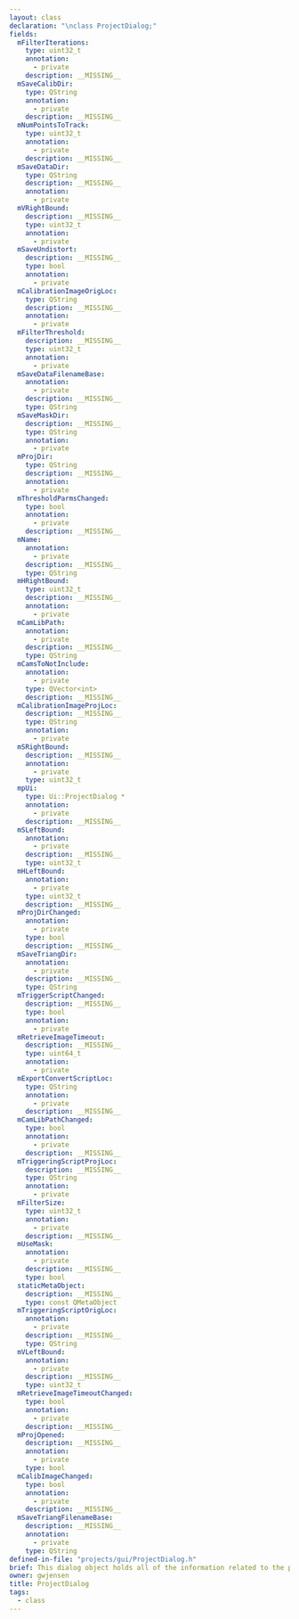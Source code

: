 ```yaml
---
layout: class
declaration: "\nclass ProjectDialog;"
fields:
  mFilterIterations:
    type: uint32_t
    annotation:
      - private
    description: __MISSING__
  mSaveCalibDir:
    type: QString
    annotation:
      - private
    description: __MISSING__
  mNumPointsToTrack:
    type: uint32_t
    annotation:
      - private
    description: __MISSING__
  mSaveDataDir:
    type: QString
    description: __MISSING__
    annotation:
      - private
  mVRightBound:
    description: __MISSING__
    type: uint32_t
    annotation:
      - private
  mSaveUndistort:
    description: __MISSING__
    type: bool
    annotation:
      - private
  mCalibrationImageOrigLoc:
    type: QString
    description: __MISSING__
    annotation:
      - private
  mFilterThreshold:
    description: __MISSING__
    type: uint32_t
    annotation:
      - private
  mSaveDataFilenameBase:
    annotation:
      - private
    description: __MISSING__
    type: QString
  mSaveMaskDir:
    description: __MISSING__
    type: QString
    annotation:
      - private
  mProjDir:
    type: QString
    description: __MISSING__
    annotation:
      - private
  mThresholdParmsChanged:
    type: bool
    annotation:
      - private
    description: __MISSING__
  mName:
    annotation:
      - private
    description: __MISSING__
    type: QString
  mHRightBound:
    type: uint32_t
    description: __MISSING__
    annotation:
      - private
  mCamLibPath:
    annotation:
      - private
    description: __MISSING__
    type: QString
  mCamsToNotInclude:
    annotation:
      - private
    type: QVector<int>
    description: __MISSING__
  mCalibrationImageProjLoc:
    description: __MISSING__
    type: QString
    annotation:
      - private
  mSRightBound:
    description: __MISSING__
    annotation:
      - private
    type: uint32_t
  mpUi:
    type: Ui::ProjectDialog *
    annotation:
      - private
    description: __MISSING__
  mSLeftBound:
    annotation:
      - private
    description: __MISSING__
    type: uint32_t
  mHLeftBound:
    annotation:
      - private
    type: uint32_t
    description: __MISSING__
  mProjDirChanged:
    annotation:
      - private
    type: bool
    description: __MISSING__
  mSaveTriangDir:
    annotation:
      - private
    description: __MISSING__
    type: QString
  mTriggerScriptChanged:
    description: __MISSING__
    type: bool
    annotation:
      - private
  mRetrieveImageTimeout:
    description: __MISSING__
    type: uint64_t
    annotation:
      - private
  mExportConvertScriptLoc:
    type: QString
    annotation:
      - private
    description: __MISSING__
  mCamLibPathChanged:
    type: bool
    annotation:
      - private
    description: __MISSING__
  mTriggeringScriptProjLoc:
    description: __MISSING__
    type: QString
    annotation:
      - private
  mFilterSize:
    type: uint32_t
    annotation:
      - private
    description: __MISSING__
  mUseMask:
    annotation:
      - private
    description: __MISSING__
    type: bool
  staticMetaObject:
    description: __MISSING__
    type: const QMetaObject
  mTriggeringScriptOrigLoc:
    annotation:
      - private
    description: __MISSING__
    type: QString
  mVLeftBound:
    annotation:
      - private
    description: __MISSING__
    type: uint32_t
  mRetrieveImageTimeoutChanged:
    type: bool
    annotation:
      - private
    description: __MISSING__
  mProjOpened:
    description: __MISSING__
    annotation:
      - private
    type: bool
  mCalibImageChanged:
    type: bool
    annotation:
      - private
    description: __MISSING__
  mSaveTriangFilenameBase:
    description: __MISSING__
    annotation:
      - private
    type: QString
defined-in-file: "projects/gui/ProjectDialog.h"
brief: This dialog object holds all of the information related to the project. It is commonly passed around to other dialogs to give them access to this information.
owner: gwjensen
title: ProjectDialog
tags:
  - class
---
```

